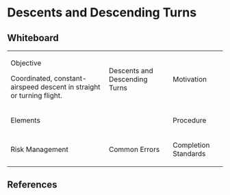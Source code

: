 # Descents and Descending Turns

## Whiteboard

<table className="maneuver-wb">

<tr>

<td className="wb-col-1">

<label>Objective</label>

Coordinated, constant-airspeed descent in straight or turning flight.

</td>

<td className="wb-col-2 maneuver-title">

<label className="maneuver-label">Descents and Descending Turns</label>
            
</td>

<td className="wb-col-3">

<label>Motivation</label>



</td>

</tr>

<tr>

<td className="wb-col-1">

<label>Elements</label>



</td>

<td className="wb-col-2">

</td>

<td className="wb-col-3">

<label>Procedure</label>



</td>

</tr>

<tr>

<td className="wb-col-1">

<label>Risk Management</label>



</td>

<td className="wb-col-2">

<label>Common Errors</label>



</td>

<td className="wb-col-3">

<label>Completion Standards</label>



</td>

</tr>

</table>

## References

